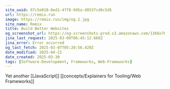 ```yaml
---
site_uuid: 97c5e010-8ed1-47f8-945a-d0537cd6c5d5
url: https://remix.run
image: https://remix.run/img/og.1.jpg
site_name: Remix
title: Build Better Websites
og_screenshot_url: https://og-screenshots-prod.s3.amazonaws.com/1366x768/80/false/058a1aad5ae3b17e9ac3071419239fe078d62e533a7c48380c204b444a53fe80.jpeg
jina_last_request: 2025-03-09T06:45:12.668Z
jina_error: Error occurred
og_last_fetch: 2025-03-07T05:20:56.420Z
date_modified: 2025-04-21
date_created: 2025-03-30
tags: [Software-Development, Frameworks, Web-Frameworks]
---
```















Yet another [[JavaScript]] [[concepts/Explainers for Tooling/Web Frameworks]]
